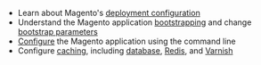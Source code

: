 <div markdown="1">
	
*	Learn about Magento's <a href="{{ site.gdeurl }}config-guide/config/config-php.html">deployment configuration</a>
*	Understand the Magento application <a href="{{ site.gdeurl }}config-guide/bootstrap/magento-bootstrap.html">bootstrapping</a> and change <a href="{{ site.gdeurl }}config-guide/bootstrap/magento-how-to-set.html">bootstrap parameters</a>
*	<a href="{{ site.gdeurl }}config-guide/cli/config-cli.html">Configure</a> the Magento application using the command line
*	Configure <a href="{{ site.gdeurl }}config-guide/config/caching.html">caching</a>, including <a href="{{ site.gdeurl }}config-guide/database/database.html">database</a>, <a href="{{ site.gdeurl }}config-guide/redis/config-redis.html">Redis</a>, and <a href="{{ site.gdeurl }}config-guide/varnish/config-varnish.html">Varnish</a>
